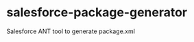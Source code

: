 salesforce-package-generator
============================

Salesforce ANT tool to generate package.xml
